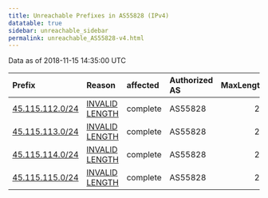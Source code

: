 ```yaml
---
title: Unreachable Prefixes in AS55828 (IPv4)
datatable: true
sidebar: unreachable_sidebar
permalink: unreachable_AS55828-v4.html
---
```


Data as of 2018-11-15 14:35:00 UTC


<div class="datatable-begin"></div>

| Prefix                                                   | Reason                                                                                                    | affected   | Authorized AS   |   MaxLength | Anchor                                       |   unreachable /24s |
|:---------------------------------------------------------|:----------------------------------------------------------------------------------------------------------|:-----------|:----------------|------------:|:---------------------------------------------|-------------------:|
| [45.115.112.0/24](https://stat.ripe.net/45.115.112.0/24) | [INVALID LENGTH](https://rpki-validator.ripe.net/announcement-preview?asn=AS55828&prefix=45.115.112.0/24) | complete   | AS55828         |          22 | [APNIC](unreachable_APNIC_RPKI_Root-v4.html) |                  1 |
| [45.115.113.0/24](https://stat.ripe.net/45.115.113.0/24) | [INVALID LENGTH](https://rpki-validator.ripe.net/announcement-preview?asn=AS55828&prefix=45.115.113.0/24) | complete   | AS55828         |          22 | [APNIC](unreachable_APNIC_RPKI_Root-v4.html) |                  1 |
| [45.115.114.0/24](https://stat.ripe.net/45.115.114.0/24) | [INVALID LENGTH](https://rpki-validator.ripe.net/announcement-preview?asn=AS55828&prefix=45.115.114.0/24) | complete   | AS55828         |          22 | [APNIC](unreachable_APNIC_RPKI_Root-v4.html) |                  1 |
| [45.115.115.0/24](https://stat.ripe.net/45.115.115.0/24) | [INVALID LENGTH](https://rpki-validator.ripe.net/announcement-preview?asn=AS55828&prefix=45.115.115.0/24) | complete   | AS55828         |          22 | [APNIC](unreachable_APNIC_RPKI_Root-v4.html) |                  1 |

<div class="datatable-end"></div>
